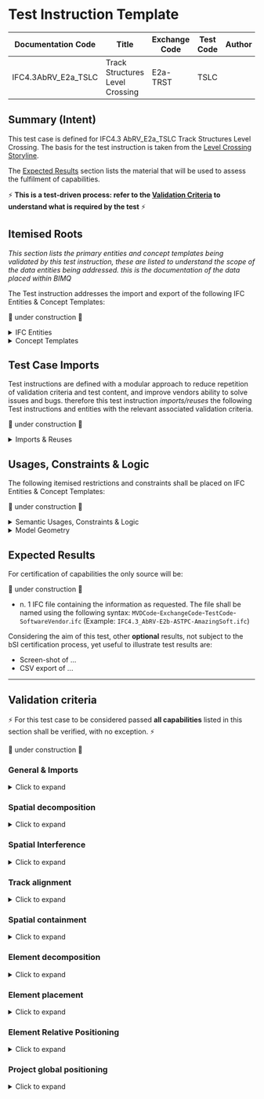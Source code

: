 # Test Instruction Template

| Documentation Code   | Title                                          | Exchange Code | Test Code | Author          | Data Owner | Version | Date       |
|----------------------|------------------------------------------------|---------------|-----------| ----------------|------------|---------|------------|
| IFC4.3AbRV_E2a_TSLC   | Track Structures Level Crossing               | E2a-TRST      | TSLC      |                 | FTIA      | 1.0     | 24.02.2022 |


## Summary (Intent)

This test case is defined for IFC4.3 AbRV_E2a_TSLC Track Structures Level Crossing. The basis for the test instruction is taken from the [Level Crossing Storyline](https://github.com/IFCRail/IFC-Rail-Unit-Test/tree/master/8_Storylines%20Test%20(SL)/SL08_Level%20Crossing).  

The [Expected Results](#Expected-Results) section lists the material that will be used to assess the fulfilment of capabilities.

:zap: **This is a test-driven process: refer to the [Validation Criteria](#Validation-Criteria) to understand what is required by the test** :zap:

## Itemised Roots
*This section lists the primary entities and concept templates being validated by this test instruction, these are listed to understand the scope of the data entities being addressed. this is the documentation of the data placed within BIMQ*

The Test instruction addresses the import and export of the following IFC Entities & Concept Templates:

:construction: under construction :construction:

<details><summary>IFC Entities</summary>

These entities represent a test-specific subset of the wider AbRV_Ex exchange and the overall AbRV MVD. **The scope of the test shall not be used as a definitive scope of the exchange, or of the entire MVD.**

- Model setup
  - *IfcProject*
  - *IfcSite*
  - *IfcRailway*
  - *IfcRoad*
  - *IfcFacilityPart/IfcRailwayPart/IfcRoadPart*
  - *IfcUnitAssignment*
  - *IfcGeometricRepresentationContext*
  - *IfcMapConversion*
  - *IfcProjectedCRS*
- Alignment (Track)
  - *IfcAlignment*
  - *IfcAlignmentHorizontal*
  - *IfcAlignmentVertical*
  - *IfcAlignmentSegment*
  - *IfcAlignmentHorizontalSegment*
  - *IfcAlignmentVerticalSegment*
  - *IfcCompositeCurve*
  - *IfcGradientCurve*
  - *IfcCurveSegment*
  - *IfcLine*
  - *IfcCircle*
  - *IfcClothoid*
- Signal assembly
  - *IfcMember*
  - *IfcSignal*
  - *IfcSign*
- Boom barrier
  - IfcDoor

- Other physical elements
  - *IfcDoor*
  - *IfcFooting*
  - *IfcRailing*
  - *IfcSensor* (axle counters)
  - *IfcDiscreteAccessory* (snow plough protection)
  - IfcJunctionBox

</details>

<details><summary>Concept Templates</summary>

These concept templates represent a test-specific subset of the wider AbRV_Ex exchange and the overall AbRV MVD, that must be correctly exported to meet the validation criteria. **The scope of the test shall not be used as a definitive scope of the exchange, or of the entire MVD.**

- *Optional Grouping*
  - *Project Units*
  - *Project Representation Context*
  - *Project Global Positioning*
  - *Spatial Composition*
  - *Spatial Decomposition*
  - *Spatial Interference*
  - *Spatial Container*
  - *Alignment Layout*
  - *Alignment Geometry Gradient*
  - *Product Linear Placement*
  - *Product Local Placement*
  - *Product Relative Positioning*
  - *Material Constituent Set*
  - *Object Typing*

</details>

## Test Case Imports
Test instructions are defined with a modular approach to reduce repetition of validation criteria and test content, and improve vendors ability to solve issues and bugs. therefore this test instruction *imports/reuses* the following Test instructions and entities with the relevant associated validation criteria.

:construction: under construction :construction:

<details><summary>Imports & Reuses</summary>

| TI Code                                  | Test Instruction Title    | Comments                     |
|------------------------------------------|---------------------------|------------------------------|
| [IFC4.3AbRV_E0_MSTP](../../E0-SCFD/MSTP) | Model Setup & Positioning | PROJ-01 imported along with RCTX-01 and associated configuration and history data |

</details>

## Usages, Constraints & Logic
The following itemised restrictions and constraints shall be placed on IFC Entities & Concept Templates:

:construction: under construction :construction:

<details><summary>Semantic Usages, Constraints & Logic</summary>
The following itemised Usages, Constraints & Logic are normative entries within the AbRV MVD and MUST be satisfied to meet the defined validation criteria.

| **ID**  | **CRITERIA**                                  | **VALUE**                           | **COMMENT** |
| ------- | --------------------------------------------- | ----------------------------------- | ----------- |
| SE_00   | Spatial structure is verified                 | See below for further specification |             |
| ALIG_00 | Alignment layout structure is verified        | See below for further specification |             |
| SITE_00 | Alignment shall always be contained in a Site | na                                  |             |
| SC_00   | Spatial Containment is verified               | See below for further specification |             |
| EC_00   | Element Composition is verified               | See below for further specification |             |
| EP_00   | Element Placement is verified                 | See below for further specification |             |
| ERP_00  | Element relative positioning verified         | See below for further specification |             |

SE_00: Spatial structure is verified

>1. The dataset shall contain one *IfcSite* instance
>2. The dataset shall contain one `IfcRailway` instance that is aggregated into the *IfcSite* according to CT Spatial Composition. 
>3. The dataset shall contain one `IfcRoad` instance that is aggregated into the *IfcSite* according to CT Spatial Composition. 
>4. The *IfcRailway* instance shall be decomposed into three *IfcFacilityPart* instances according to CT Spatial Decomposition
>   1. One `IfcFacilityPart` with `PredefinedType=IfcRailwayPartTypeEnum.TRACKSTRUCTURE`
>   2. One `IfcFacilityPart` with `PredefinedType=IfcFacilityPartCommonTypeEnum.LEVELCROSSING`
>   3. One `IfcFacilityPart` with `PredefinedType=IfcRailwayPartTypeEnum.TRACKSTRUCTURE`
>5. The `IfcRoad` instance shall be decomposed into three `IfcFacilityPart` instances according to CT Spatial Decomposition
>   1. One `IfcFacilityPart` with `PredefinedType=IfcRoadPartTypeEnum.ROADSEGMENT`
>   2. One `IfcFacilityPart` with `PredefinedType=IfcFacilityPartCommonTypeEnum.LEVELCROSSING`
>   3. One `IfcFacilityPart` with `PredefinedType=IfcRoadPartTypeEnum.ROADSEGMENT`
>6. The two facility parts representing the level crossing in the road and railway facilities shall be linked as interfering according to CT Spatial Interference

ALIG_00: Alignment layout structure is verified

> 1. Each `IfcAlignment` must nest exactly 1 `IfcAlignmentHorizontal`
> 2. Each `IfcAlignment` must nest at most 1 `IfcAlignmentVertical`
> 3. Each `IfcAlignmentHorizontal` must be nested only by 1 `IfcAlignment`
> 4. Each `IfcAlignmentVertical` must be nested only by 1 `IfcAlignment`
> 5. Each `IfcAlignment` must nest only `IfcAlignmentHorizontal`, or `IfcAlignmentVertical`
> 6. Each `IfcAlignmentHorizontal` must nest only `IfcAlignmentHorizontalSegment`
> 7. Each `IfcAlignmentVertical` must nest only `IfcAlignmentVerticalSegment`
> 8. Each `IfcAlignmentHorizontalSegment` must be nested only by 1 `IfcAlignmentHorizontal`
> 9. Each `IfcAlignmentVerticalSegment` must be nested only by 1 `IfcAlignmentVertical`

SC_00: Spatial Containment is verified

> 1. The top level signal assembly (`IfcElementAssembly/SIGNALASSEMBLY`) is contained in the `IfcRoad` facility.
> 2. The axle counters (`IfcSensor/WHEELSENSOR`) is contained in the `LEVELCROSSING` facility part belonging to the `IfcRailway` facility.
> 3. The junction boxes (`IfcJunctionBox/DATA`) is contained in the `LEVELCROSSING` facility part belonging to the `IfcRailway` facility.
> 4. The snow plough protection equipment (`IfcDiscreteAccessory/RAIL_MECHANICAL_EQUIPMENT`) is contained in the `LEVELCROSSING` facility part belonging to the `IfcRailway` facility.

EC_00: Element Composition is verified

> 1. A second level signal assembly (`IfcElementAssembly/SIGNALASSEMBLY`) is a component of the top level signal assembly.
> 2. The boom barrier (`IfcDoor/BOOM_BARRIER`) is a component of the top level signal assembly.
> 3. The footing (`IfcFooting/PAD_FOOTING`) is a component of the top level signal assembly.
> 4. The railing (`IfcRailing/GUARDRAIL`) is a component of the top level signal assembly.
> 5. The post  (`IfcMember/POST`)  is a component of the second level signal assembly.
> 6. The visual signal (`IfcSignal/VISUAL`)  is a component of the second level signal assembly.
> 7. The audio signal (`IfcSignal/AUDIO`)  is a component of the second level signal assembly.
> 8. The sign (`IfcSign/PICTORAL`)  is a component of the second level signal assembly.

EP_00: Element Placement is verified

> 1. The track alignment (`IfcAlignment`) shall have an `IfcLocalPlacement` relative to the placement of the `IfcSite`.
> 2. The top level signal assembly shall have an associated `IfcLinearPlacement` relative to the track alignment curve according to CT Product Linear Placement at the specified location.
> 3. The components of the top level signal assembly shall have an associated `IfcLocalPlacement` relative to the `IfcLinearPlacement` of the top level signal assembly at the specified locations according to CT Product Local Placement.
> 4. The axle counters (IfcSensor/WHEELSENSOR) shall have an associated `IfcLinearPlacement` relative to the track alignment curve according to CT Product Linear Placement at the specified location.
> 5. The snow plough protection (IfcDiscreteAccessory/RAIL_MECHANICAL_EQUIPMENT) shall have an associated `IfcLinearPlacement` relative to the track alignment curve according to CT Product Linear Placement at the specified location.
> 6. The junction boxes (IfcJunctionBox/DATA) shall have an associated `IfcLinearPlacement` relative to the track alignment curve according to CT Product Linear Placement at the specified location.

ERP_00: Element Relative Positioning

> 1. All elements in the dataset having an associated IfcLinearPlacement shall have a relative positioning relationship with the corresponding track alignment according to CT Product Relative Positioning.

</details>

<details><summary>Model Geometry</summary>
The Test case requires the following additional checks related to Model Geometry:



| **ID**  | **CRITERIA**                                   | **VALUE**                           | **COMMENT** |
| ------- | ---------------------------------------------- | ----------------------------------- | ----------- |
| ALIG_01 | Alignment geometric representation is verified | See below for further specification |             |


> 1. Each `IfcAlignment` shall have one Representation with RepresentationIdentifier="Axis" and RepresentationType="Curve3D" referencing 1 `IfcGradientCurve`
> 1. Each `IfcAlignmentHorizontal` shall have one Representation with RepresentationIdentifier="Axis" and RepresentationType="Curve2D" referencing 1 `IfcCompositeCurve`
> 1. Each `IfcAlignmentVertical` shall have one Representation with RepresentationIdentifier="Axis" and RepresentationType="Curve3D" referencing 1 `IfcGradientCurve` (the same instance as is referred from the owning `IfcAlignment` instance). 
> 1. Geometric representations shall correspond to the semantic definitions.

</details>

## Expected Results

For certification of capabilities the only source will be:

:construction: under construction :construction:

- n. 1 IFC file containing the information as requested. The file shall be named using the following syntax: `MVDCode`-`ExchangeCode`-`TestCode`-`SoftwareVendor`.`ifc` (Example: `IFC4.3_AbRV-E2b-ASTPC-AmazingSoft.ifc`)

Considering the aim of this test, other **optional** results, not subject to the bSI certification process, yet useful to illustrate test results are:
- Screen-shot of ...
- CSV export of ...

---

## Validation criteria
:zap: For this test case to be considered passed **all capabilities** listed in this section shall be verified, with no exception. :zap:

:construction: under construction :construction:

### General & Imports

<details><summary>Click to expand</summary>

- All the concept templates must be correctly implemented as presented in the validation criteria
- At least 1 instance of each entity listed in [Itemised Roots](#Itemised-Roots) is present in the file.


#### Imports
| **TI Code**        | **Criteria Codes** | *COMMENT**                                         |
|--------------------|--------------------|----------------------------------------------------|
| IFC4.3AbRV_E0_MSTP | ALL CRITERIA       | As outlined in the dataset [Imported Entities Table](Dataset/README.md#Imported-Entities-Table) |


#### General
| **ID**  | **CRITERIA**                                        | **VALUE**                                     | **COMMENT** |
|---------|-----------------------------------------------------|-----------------------------------------------|-------------|
| GENE_01 | All requested entities are present in the IFC model | per [Entities Table](Dataset/README.md#Entities-Table) |    |

</details>

### Spatial decomposition

<details><summary>Click to expand</summary>
> **Acceptance criteria**: For the **Spatial decomposition** capability, the validation procedure must verify that a Spatial Element of the requested type is decomposed by (via `IfcRelAggregates`) exactly a given number of Spatial Elements of the requested type, no more and no less.


| Relating Spatial Element | Relating Spatial Element Type | Minimum | Maximum | Related Spatial element | Related Spatial Element Type                | Usage type   |
| ------------------------ | ----------------------------- | ------- | ------- | ----------------------- | ------------------------------------------- | ------------ |
| IfcSite                  |                               | 1       | 1       | IfcRoad                 |                                             |              |
| IfcSite                  |                               | 1       | 1       | IfcRailway              |                                             |              |
| IfcRoad                  |                               | 2       | 2       | IfcFacilityPart         | IfcRoadPartTypeEnum.ROADSEGMENT             | LONGITUDINAL |
| IfcRoad                  |                               | 1       | 1       | IfcFacilityPart         | IfcFacilityPartCommonTypeEnum.LEVELCROSSING | LONGITUDINAL |
| IfcRailway               |                               | 2       | 2       | IfcFacilityPart         | IfcRailwayPartTypeEnum.TRACKSTRUCTURE       | LONGITUDINAL |
| IfcRailway               |                               | 2       | 2       | IfcFacilityPart         | IfcFacilityPartCommonTypeEnum.LEVELCROSSING | LONGITUDINAL |

</details>

### Spatial Interference

<details><summary>Click to expand</summary>
> **Acceptance criteria**: For the **Spatial interference** capability, the validation procedure must verify that a Spatial Element of the requested type interferes with (via `IfcRelInterferesElements`) a Spatial Element of the requested type.


| Relating Spatial Element | Relating Spatial Element Type               | Related Spatial element | Related Spatial Element Type                |
| ------------------------ | ------------------------------------------- | ----------------------- | ------------------------------------------- |
| IfcFacilityPart          | IfcFacilityPartCommonTypeEnum.LEVELCROSSING | IfcFacilityPart         | IfcFacilityPartCommonTypeEnum.LEVELCROSSING |

</details>

### Track alignment

<details><summary>Click to expand</summary>


| **ID**  | **CRITERIA**                                                 | **VALUE**                                      | **COMMENT** |
| ------- | ------------------------------------------------------------ | ---------------------------------------------- | ----------- |
| ALIG_01 | Alignments contained in file                                 | 1                                              |             |
| ALIG_02 | Components for Alignment                                     | 1 horizontal, 1 vertical                       |             |
| ALIG_03 | The horizontal (H) layout matches exactly the layout specified in the [Dataset description](./Dataset/README.md) | See [Dataset description](./Dataset/README.md) |             |
| ALIG_04 | The vertical (V) layout matches exactly the layout specified in the [Dataset description](./Dataset/README.md) | See [Dataset description](./Dataset/README.md) |             |
| ALIG_05 | The IfcAlignment shall have one Representation of type IfcProductShapeRepresentation having one Representation of type IfcShapeRepresentation having RepresentationIdentifier="Axis" and RepresentationType="Curve3D" and having one Item of type IfcGradientCurve. |                                                |             |
| ALIG_06 | The IfcAlignmentHorizontal shall have one Representation of type IfcProductShapeRepresentation having one Representation of type IfcShapeRepresentation having RepresentationIdentifier="Axis" and RepresentationType="Curve2D" and having one Item of type IfcCompositeCurve. |                                                |             |
| ALIG_07 | The IfcAlignmentVertical shall have one Representation of type IfcProductShapeRepresentation having one Representation of type IfcShapeRepresentation having RepresentationIdentifier="Axis" and RepresentationType="Curve3D" and having one Item of type IfcGradientCurve (same instance as referred to by IfcAlignment). |                                                |             |
| ALIG_06 | The IfcGradientCurve shall have the IfcCompositeCurve as BaseCurve |                                                |             |
| ALIG_07 | The IfcGradientCurve shall have Segments that exactly match the corresponding vertical segments in the IfcAlignmentVertical and in the same order |                                                |             |
| ALIG_08 | The IfcCompositeCurve shall have Segments that exactly match the corresponding horizontal segments in the IfcAlignmentHorizontal and in the same order |                                                |             |

</details>

### Spatial containment

<details><summary>Click to expand</summary>
> **Acceptance criteria**: For the **Spatial containment** capability, the validation procedure must verify that a Spatial Element of the requested type contains (via `IfcRelContainedInSpatialStructure`) exactly a given number of Elements of the requested type, no more and no less.


| Spatial Element | Spatial Element Type                 | Minimum | Maximum | Element              | Element Type              |
| --------------- | ------------------------------------ | ------- | ------- | -------------------- | ------------------------- |
| IfcSite         |                                      | 1       | 1       | IfcAlignment         |                           |
| IfcRoad         |                                      | 1       | 1       | IfcElementAssembly   | SIGNALASSEMBLY            |
| IfcFacilityPart | IfcRailwayPartTypeEnum.LEVELCROSSING | 2       | 2       | IfcSensor            | WHEELSENSOR               |
| IfcFacilityPart | IfcRailwayPartTypeEnum.LEVELCROSSING | 2       | 2       | IfcJunctionBox       | DATA                      |
| IfcFacilityPart | IfcRailwayPartTypeEnum.LEVELCROSSING | 2       | 2       | IfcDiscreteAccessory | RAIL_MECHANICAL_EQUIPMENT |

</details>

### Element decomposition

<details><summary>Click to expand</summary>
> **Acceptance criteria**: For the **Element decomposition** capability, the validation procedure must verify that an Element of the requested type is decomposed by (via `IfcRelAggregates`) exactly a given number of Elements of the requested type, no more and no less.


| Spatial Element              | Spatial Element Type | Minimum | Maximum | Element                      | Element Type   |
| ---------------------------- | -------------------- | ------- | ------- | ---------------------------- | -------------- |
| IfcElementAssembly (level 1) | SIGNALASSEMBLY       | 1       | 1       | IfcElementAssembly (level 2) | SIGNALASSEMBLY |
| IfcElementAssembly (level 1) | SIGNALASSEMBLY       | 1       | 1       | IfcDoor                      | BOOM_BARRIER   |
| IfcElementAssembly (level 1) | SIGNALASSEMBLY       | 1       | 1       | IfcFooting                   | PAD_FOOTING    |
| IfcElementAssembly (level 1) | SIGNALASSEMBLY       | 1       | 1       | IfcRailing                   | GUARDRAIL      |
| IfcElementAssembly (level 2) | SIGNALASSEMBLY       | 1       | 1       | IfcMember                    | POST           |
| IfcElementAssembly (level 2) | SIGNALASSEMBLY       | 1       | 1       | IfcSignal                    | VISUAL         |
| IfcElementAssembly (level 2) | SIGNALASSEMBLY       | 1       | 1       | IfcSignal                    | AUDIO          |
| IfcElementAssembly (level 2) | SIGNALASSEMBLY       | 1       | 1       | IfcSign                      | PICTORAL       |

</details>

### Element placement

<details><summary>Click to expand</summary>
> **Acceptance criteria**: For the **Element placement** capability, the validation procedure must verify that an Element of the requested type is placed according to the specified placement with the specified values.

| **ID** | **CRITERIA**                                                 | **VALUE**                                      | **COMMENT** |
| ------ | ------------------------------------------------------------ | ---------------------------------------------- | ----------- |
| EP_01  | Elements are placed at the specified location using the specified ObjectPlacement | See [Dataset description](./Dataset/README.md) |             |

</details>

### Element Relative Positioning

<details><summary>Click to expand</summary>
> **Acceptance criteria**: For the **Element Relative Positioning** capability, the validation procedure must verify that an Element of the requested type has a position relative to the specified positioning element via IfcRelPositions.

| **ID** | **CRITERIA**                                                 | **VALUE**                                      | **COMMENT** |
| ------ | ------------------------------------------------------------ | ---------------------------------------------- | ----------- |
| ERP_01 | Each element that is placed linearly using `IfcLinearPlacement` shall have an IfcRelPositions relationship with the corresponding `IfcAlignment` | See [Dataset description](./Dataset/README.md) |             |

</details>

### Project global positioning

<details><summary>Click to expand</summary>
> **Acceptance criteria**: For the **Project global positioning** capability, the validation procedure must verify that there is an IfcMapConversion with the given parameters associated with the IfcGeometricRepresentationContext (via `HasCoordinateOperation`). Furthermore, the IfcMapConversion shall have an association with an IfcProjectedCRS (via `HasCoordinateOperation`) with the given parameters.




| Element          | Attribute        | Value     | Comment |
| ---------------- | ---------------- | --------- | ------- |
| IfcMapConversion | Eastings         | 24525000  |         |
| IfcMapConversion | Northings        | 6876000   |         |
| IfcMapConversion | OrthogonalHeight | 0         |         |
| IfcMapConversion | XAxisAbscissa    | 1         |         |
| IfcMapConversion | XAxisOrdinate    | 0         |         |
| IfcMapConversion | Scale            | 1         |         |
| IfcProjectedCRS  | Name             | EPSG:3878 |         |
| IfcProjectedCRS  | GeodeticDatum    | EPSG:6258 |         |
| IfcProjectedCRS  | VerticalDatum    | EPSG:3900 |         |

</details>

